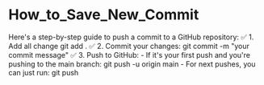 # How_to_Save_New_Commit
Here's a step-by-step guide to push a commit to a GitHub repository:
✅ 1. Add all change
    git add .
✅ 2. Commit your changes:
    git commit -m "your commit message"
✅ 3. Push to GitHub:
    - If it's your first push and you're pushing to the main branch:
      git push -u origin main
    - For next pushes, you can just run:
      git push
